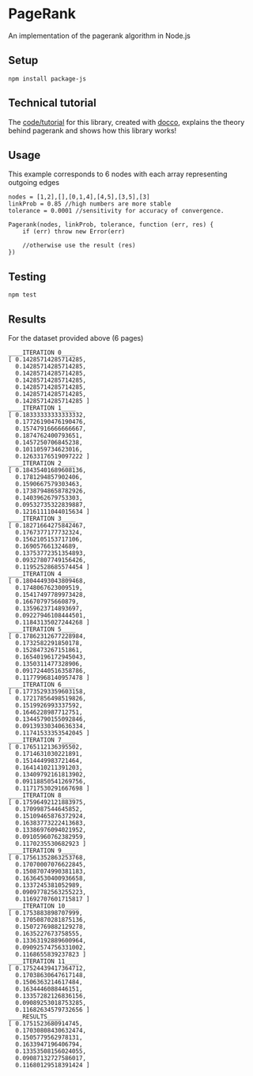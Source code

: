 PageRank
========

An implementation of the pagerank algorithm in Node.js 

Setup
---

    npm install package-js
    
Technical tutorial
---

The [code/tutorial][kt] for this library, created with [docco][doc],  explains the theory behind pagerank and shows how this library works!

[kt]:http://stevemacn.github.io/tutorials/docs/pagerank.html
[doc]:https://github.com/jashkenas/docco



Usage
---
This example corresponds to 6 nodes with each array representing outgoing edges

    nodes = [1,2],[],[0,1,4],[4,5],[3,5],[3]
    linkProb = 0.85 //high numbers are more stable
    tolerance = 0.0001 //sensitivity for accuracy of convergence. 
    
    Pagerank(nodes, linkProb, tolerance, function (err, res) {
        if (err) throw new Error(err)
        
        //otherwise use the result (res)
    })
    
    
Testing
---
    npm test

Results
---

For the dataset provided above (6 pages)

    ____ITERATION 0____
    [ 0.14285714285714285,
      0.14285714285714285,
      0.14285714285714285,
      0.14285714285714285,
      0.14285714285714285,
      0.14285714285714285,
      0.14285714285714285 ]
    ____ITERATION 1____
    [ 0.18333333333333332,
      0.17726190476190476,
      0.15747916666666667,
      0.1874762400793651,
      0.1457250706845238,
      0.1011059734623016,
      0.12633176519097222 ]
    ____ITERATION 2____
    [ 0.18435401689608136,
      0.1781294857902406,
      0.1590667579303463,
      0.17387948658782926,
      0.1403962679753303,
      0.09532735322839887,
      0.12161111044015634 ]
    ____ITERATION 3____
    [ 0.18271664275842467,
      0.1767377177732324,
      0.1562105153717106,
      0.169057661324689,
      0.13753772351354893,
      0.09327807749156426,
      0.11952528685574454 ]
    ____ITERATION 4____
    [ 0.18044493043809468,
      0.1748067623009519,
      0.15417497789973428,
      0.166707975660879,
      0.1359623714893697,
      0.09227946108444501,
      0.11843135027244268 ]
    ____ITERATION 5____
    [ 0.17862312677228984,
      0.1732582291850178,
      0.1528473267151861,
      0.16540196172945043,
      0.1350311477328906,
      0.09172440516358786,
      0.11779968140957478 ]
    ____ITERATION 6____
    [ 0.17735293359603158,
      0.17217856498519826,
      0.1519926993337592,
      0.1646228987712751,
      0.13445790155092846,
      0.09139330340636334,
      0.11741533353542045 ]
    ____ITERATION 7____
    [ 0.1765112136395502,
      0.1714631030221891,
      0.1514449983721464,
      0.1641410211391203,
      0.13409792161813902,
      0.09118850541269756,
      0.11717530291667698 ]
    ____ITERATION 8____
    [ 0.17596492121883975,
      0.1709987544645852,
      0.15109465876372924,
      0.16383773222413683,
      0.13386976094021952,
      0.09105960762382959,
      0.1170235530682923 ]
    ____ITERATION 9____
    [ 0.17561352863253768,
      0.17070007076622845,
      0.15087074990381183,
      0.16364530400936658,
      0.1337245381052989,
      0.09097782563255223,
      0.11692707601715817 ]
    ____ITERATION 10____
    [ 0.1753883898707999,
      0.17050870281875136,
      0.15072769882129278,
      0.1635227673758555,
      0.13363192889600964,
      0.09092574756331002,
      0.1168655839237823 ]
    ____ITERATION 11____
    [ 0.17524439417364712,
      0.17038630647617148,
      0.1506363214617484,
      0.1634446088446151,
      0.13357282126836156,
      0.09089253018753285,
      0.11682634579732656 ]
    ____RESULTS____
    [ 0.1751523680914745,
      0.17030808430632474,
      0.1505779562978131,
      0.1633947196406794,
      0.13353508156024055,
      0.09087132727586017,
      0.11680129518391424 ]
